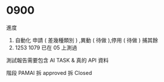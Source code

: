 # 0900

進度
1. 自動化 申請 ( 差幾種類別 ) ,異動 ( 待做 ),停用 ( 待做 ) 捕其餘
2. 1253 1079 已在 05 上測過

測試報告需要包含 AI TASK & 真的 API 資料

階段 PAMAI 拆 approved 拆 Closed